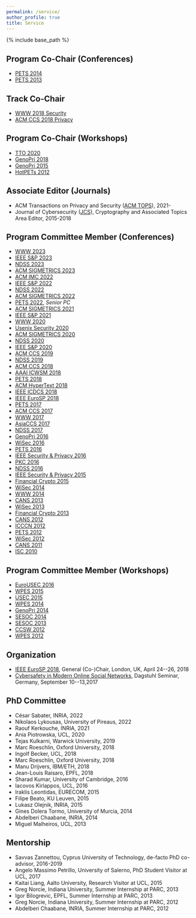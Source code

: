 ```yaml
---
permalink: /service/
author_profile: true
title: Service
---
```


{% include base_path %}

## Program Co-Chair (Conferences)

-   [PETS 2014](http://petsymposium.org/2014)
-   [PETS 2013](http://petsymposium.org/)

## Track Co-Chair

-   [WWW 2018 Security](http://www2018.thewebconf.org/)
-   [ACM CCS 2018 Privacy](http://www2018.thewebconf.org/)

## Program Co-Chair (Workshops)

-   [TTO 2020](http://truthandtrustonline.com/)
-   [GenoPri 2018](https://2018.genopri.org/)
-   [GenoPri 2015](http://2015.genopri.org/)
-   [HotPETs 2012](http://petsymposium.org/2012/hotpets.php)


## Associate Editor (Journals)

-   ACM Transactions on Privacy and Security ([ACM TOPS](https://dl.acm.org/journal/tops)), 2021-
-   Journal of Cybersecurity ([JCS](http://cybersecurity.oxfordjournals.org/)), Cryptography and Associated Topics Area Editor, 2015-2018


## Program Committee Member (Conferences)

-   [WWW 2023](https://www2023.thewebconf.org/)
-   [IEEE S&P 2023](https://www.ieee-security.org/TC/SP2023/)
-   [NDSS 2023](https://www.ndss-symposium.org/ndss2023/)
-   [ACM SIGMETRICS 2023](http://www.sigmetrics.org/sigmetrics2023/)
-   [ACM IMC 2022](https://conferences.sigcomm.org/imc/2022/)
-   [IEEE S&P 2022](https://www.ieee-security.org/TC/SP2022/)
-   [NDSS 2022](https://www.ndss-symposium.org/ndss2022/)
-   [ACM SIGMETRICS 2022](http://www.sigmetrics.org/sigmetrics2022/)
-   [PETS 2022](https://petsymposium.org/2022/), *Senior PC*
-   [ACM SIGMETRICS 2021](http://www.sigmetrics.org/sigmetrics2021/)
-   [IEEE S&P 2021](https://www.ieee-security.org/TC/SP2021/)
-   [WWW 2020](https://www2020.thewebconf.org/)
-   [Usenix Security 2020](https://www.usenix.org/conference/usenixsecurity20)
-   [ACM SIGMETRICS 2020](http://www.sigmetrics.org/sigmetrics2020/)
-   [NDSS 2020](https://www.ndss-symposium.org/ndss2020/)
-   [IEEE S&P 2020](https://www.ieee-security.org/TC/SP2020/)
-   [ACM CCS 2019](https://www.sigsac.org/ccs/CCS2019/)
-   [NDSS 2019](https://www.ndss-symposium.org/ndss2019/)
-   [ACM CCS 2018](https://www.sigsac.org/ccs/CCS2018/program-committee/)
-   [AAAI ICWSM 2018](http://www.icwsm.org/2018/index.php)
-   [PETS 2018](https://petsymposium.org/)
-   [ACM HyperText 2018](https://ht.acm.org/ht2018/)
-   [IEEE ICDCS 2018](http://icdcs2018.ocg.at/)
-   [IEEE EuroSP 2018](https://www.ieee-security.org/TC/EuroSP2018/)
-   [PETS 2017](https://petsymposium.org/)
-   [ACM CCS 2017](http://www.sigsac.org/ccs/CCS2017/)
-   [WWW 2017](http://www.www2017.com.au/)
-   [AsiaCCS 2017](http://asiaccs2017.com/)
-   [NDSS 2017](https://www.internetsociety.org/events/ndss-symposium-2017)
-   [GenoPri 2016](http://2016.genopri.org/)
-   [WiSec 2016](http://www.sigsac.org/wisec/WiSec2016/)
-   [PETS 2016](https://petsymposium.org/)
-   [IEEE Security & Privacy 2016](http://www.ieee-security.org/TC/SP2016/)
-   [PKC 2016](http://troll.iis.sinica.edu.tw/pkc16/)
-   [NDSS 2016](https://www.internetsociety.org/events/ndss-symposium-2016)
-   [IEEE Security & Privacy 2015](http://www.ieee-security.org/TC/SP2015/)
-   [Financial Crypto 2015](http://fc15.ifca.ai/)
-   [WiSec 2014](http://sigsac.hosting.acm.org/wisec/WiSec2014/)
-   [WWW 2014](http://www2014.wwwconference.org/)
-   [CANS 2013](http://www.ic.unicamp.br/cans2013/)
-   [WiSec 2013](http://www.sigsac.org/wisec/WiSec2013/)
-   [Financial Crypto 2013](http://fc13.ifca.ai/)
-   [CANS 2012](http://cans2012.cased.de/)
-   [ICCCN 2012](http://www.icccn.org/icccn12/)
-   [PETS 2012](http://www.petsymposium.org/2012)
-   [WiSec 2012](http://www.sigsac.org/wisec/WiSec2012/)
-   [CANS 2011](http://www.infosec.sdu.edu.cn/cans2011/)
-   [ISC 2010](http://math.fau.edu/~isc2010/)

## Program Committee Member (Workshops)
-   [EuroUSEC 2016](https://eurousec.secuso.org/2016/)
-   [WPES 2015](https://wpes15.cs.umn.edu/)
-   [USEC 2015](http://www.internetsociety.org/events/ndss-symposium-2015/usec-workshop-call-papers)
-   [WPES 2014](https://www.cylab.cmu.edu/news_events/events/wpes2014/)
-   [GenoPri 2014](https://genomeprivacy.org/workshop)
-   [SESOC 2014](http://www.sesoc.org/)
-   [SESOC 2013](http://www.sesoc.org/)
-   [CCSW 2012](http://crypto.cs.stonybrook.edu/ccsw12/)
-   [WPES 2012](http://hatswitch.org/wpes2012/)


## Organization
-   [IEEE EuroSP 2018](https://www.ieee-security.org/TC/EuroSP2018/), General (Co-)Chair, London, UK, April 24--26, 2018
-   [Cybersafety in Modern Online Social Networks](https://www.dagstuhl.de/en/program/calendar/semhp/?semnr=17372), Dagstuhl Seminar, Germany, September 10--13,2017

## PhD Committee
-   César Sabater, INRIA, 2022
-   Nikolaos Lykousas, University of Pireaus, 2022
-   Raouf Kerkouche, INRIA, 2021
-   Ania Piotrowska, UCL, 2020
-   Tejas Kulkarni, Warwick University, 2019
-   Marc Roeschlin, Oxford University, 2018
-   Ingolf Becker, UCL, 2018
-   Marc Roeschlin, Oxford University, 2018
-   Manu Drijvers, IBM/ETH, 2018
-   Jean-Louis Raisaro, EPFL, 2018
-   Sharad Kumar, University of Cambridge, 2016
-   Iacovos Kirlappos, UCL, 2016
-   Iraklis Leontidas, EURECOM, 2015
-   Filipe Beato, KU Leuven, 2015
-   Lukasz Olejnik, INRIA, 2015
-   Gines Dolera Tormo, University of Murcia, 2014
-   Abdelberi Chaabane, INRIA, 2014
-   Miguel Malheiros, UCL, 2013


## Mentorship
-   Savvas Zannettou, Cyprus University of Technology, de-facto PhD co-advisor, 2016-2019
-   Angelo Massimo Petrillo, University of Salerno, PhD Student Visitor at UCL, 2017
-   Kaitai Liang, Aalto University, Research Visitor at UCL, 2015
-   Greg Norcie, Indiana University, Summer Internship at PARC, 2013
-   Igor Bilogrevic, EPFL, Summer Internship at PARC, 2013
-   Greg Norcie, Indiana University, Summer Internship at PARC, 2012
-   Abdelberi Chaabane, INRIA, Summer Internship at PARC, 2012    
